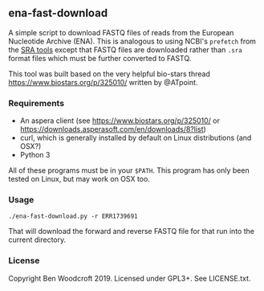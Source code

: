 ## ena-fast-download

A simple script to download FASTQ files of reads from the European Nucleotide
Archive (ENA). This is analogous to using NCBI's `prefetch` from the [SRA
tools](https://ncbi.github.io/sra-tools/) except that FASTQ files are downloaded
rather than `.sra` format files which must be further converted to FASTQ.

This tool was built based on the very helpful bio-stars thread
https://www.biostars.org/p/325010/ written by @ATpoint.

### Requirements

* An aspera client (see https://www.biostars.org/p/325010/ or
  https://downloads.asperasoft.com/en/downloads/8?list)
* curl, which is generally installed by default on Linux distributions (and
  OSX?)
* Python 3

All of these programs must be in your `$PATH`. This program has only been tested
on Linux, but may work on OSX too.

### Usage

```
./ena-fast-download.py -r ERR1739691
```

That will download the forward and reverse FASTQ file for that run into the
current directory.


### License

Copyright Ben Woodcroft 2019. Licensed under GPL3+. See LICENSE.txt.
